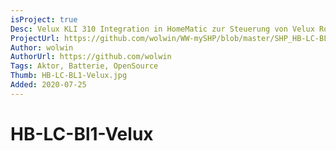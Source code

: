 ```yaml
---
isProject: true
Desc: Velux KLI 310 Integration in HomeMatic zur Steuerung von Velux Rolladen
ProjectUrl: https://github.com/wolwin/WW-mySHP/blob/master/SHP_HB-LC-BL1-Velux-KLI310/README.md
Author: wolwin
AuthorUrl: https://github.com/wolwin
Tags: Aktor, Batterie, OpenSource
Thumb: HB-LC-BL1-Velux.jpg
Added: 2020-07-25
---
```


# HB-LC-Bl1-Velux
